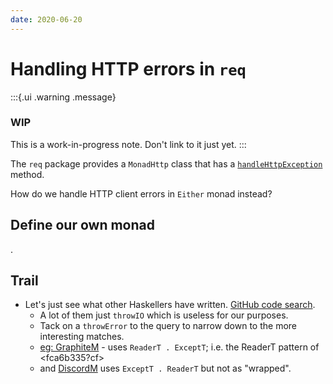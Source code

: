 ```yaml
---
date: 2020-06-20
---
```


# Handling HTTP errors in `req`

:::{.ui .warning .message}
### WIP
This is a work-in-progress note. Don't link to it just yet.
:::

The `req` package provides a `MonadHttp` class that has a [`handleHttpException`](https://hackage.haskell.org/package/req-3.2.0/docs/Network-HTTP-Req.html#v:handleHttpException) method.  

How do we handle HTTP client errors in `Either` monad instead?

## Define our own monad

.

## Trail

* Let's just see what other Haskellers have written. [GitHub code search](https://github.com/search?l=Haskell&q=handleHttpException+MonadHttp&type=Code).
  * A lot of them just `throwIO` which is useless for our purposes.
  * Tack on a `throwError` to the query to narrow down to the more interesting matches.
  * [eg: GraphiteM](https://github.com/AdamJKing/aphrograph/blob/7c48ef458bd8a177623e6d9f38b727872874680b/src/Graphite.hs#L51) - uses `ReaderT . ExceptT`; i.e. the ReaderT pattern of <fca6b335?cf>
  * and [DiscordM](https://github.com/cronokirby/funky-hs/blob/42e35c7c67b9051c1d28ddfdf64f3e4e34e67b9f/src/Network/Funky/Types.hs#L47) uses `ExceptT . ReaderT` but not as "wrapped".